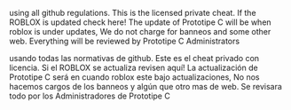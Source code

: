 using all github regulations. This is the licensed private cheat. If the ROBLOX is updated check here! The update of Prototipe C will be when roblox is under updates, We do not charge for banneos and some other web. Everything will be reviewed by Prototipe C Administrators


usando todas las normativas de github. Este es el cheat privado con licencia. Si el ROBLOX se actualiza revisen aquí! La actualización de Prototipe C será en cuando roblox este bajo actualizaciones, No nos hacemos cargos de los banneos y algún que otro mas de web. Se revisara todo por los Administradores de Prototipe C
